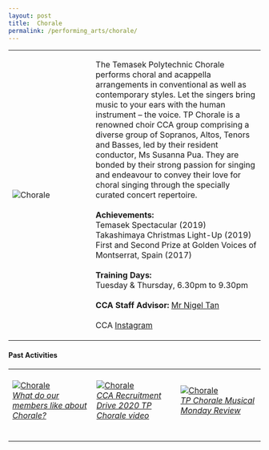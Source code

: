 ```yaml
---
layout: post
title:  Chorale
permalink: /performing_arts/chorale/
---
```


<div>
<table>
    <tr>
        <td style="width:33%"><image src="{{site.baseurl}}/images/CCA_chorale.jpg" style="display:block;margin-left:auto;margin-right:auto;" alt="Chorale"></image></td>
        <td>
            <p>
                The Temasek Polytechnic Chorale performs choral and acappella arrangements in conventional as well as contemporary styles. Let the singers bring music to your ears with the human instrument – the voice. TP Chorale is a renowned choir CCA group comprising a diverse group of Sopranos, Altos, Tenors and Basses, led by their resident conductor, Ms Susanna Pua. They are bonded by their strong passion for singing and endeavour to convey their love for choral singing through the specially curated concert repertoire.<br>
                <br>
                <b>Achievements:</b><br>
                Temasek Spectacular (2019)<br>
                Takashimaya Christmas Light-Up (2019)<br>
                First and Second Prize at Golden Voices of Montserrat, Spain (2017)<br>
                <br>
                <b>Training Days:</b><br>
                Tuesday & Thursday, 6.30pm to 9.30pm<br>
                <br>
                <b>CCA Staff Advisor:</b> <a href="mailto:nigeltan@tp.edu.sg">Mr Nigel Tan</a><br>
                <br>
                CCA <a href="https://www.instagram.com/tpchorale">Instagram</a>
            </p>
        </td>
    </tr>
</table>
</div>

#### Past Activities

<table>
    <tr>
        <td style="width:33%"><br>
            <a href="https://www.instagram.com/p/CAKnekPH6To/">
                <image src="{{site.baseurl}}/images/CCA-Chorale_IG1.png" style="display:block;margin-left:auto;margin-right:auto;" alt="Chorale">
                <h6 style="margin-top:0%">What do our members like about Chorale?</h6>
                </image>
            </a>
        </td>
        <td style="width:33%"><br>
            <a href="https://www.instagram.com/p/CAExGp4nWrq/">
                <image src="{{site.baseurl}}/images/CCA-Chorale_IG2.png" style="display:block;margin-left:auto;margin-right:auto;" alt="Chorale">
                <h6 style="margin-top:0%">CCA Recruitment Drive 2020 TP Chorale video</h6>
                </image>
            </a>
        </td>
        <td style="width:33%"><br>
            <a href="https://www.instagram.com/stories/highlights/17873117704796123/">
                <image src="{{site.baseurl}}/images/CCA-Chorale_IG3.png" style="display:block;margin-left:auto;margin-right:auto;" alt="Chorale">
                <h6 style="margin-top:0%">TP Chorale Musical Monday Review</h6>    
                </image>
            </a>
        </td>
    </tr>
</table>


